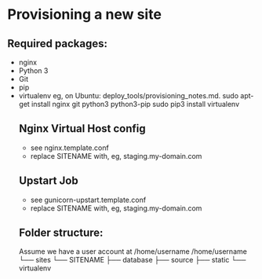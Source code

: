 Provisioning a new site
=======================
## Required packages:
* nginx
* Python 3
* Git
* pip
* virtualenv
eg, on Ubuntu:
deploy_tools/provisioning_notes.md.
        sudo apt-get install nginx git python3 python3-pip
        sudo pip3 install virtualenv
    ## Nginx Virtual Host config
    * see nginx.template.conf
    * replace SITENAME with, eg, staging.my-domain.com
    ## Upstart Job
    * see gunicorn-upstart.template.conf
    * replace SITENAME with, eg, staging.my-domain.com
    ## Folder structure:
    Assume we have a user account at /home/username
    /home/username
    └── sites
        └── SITENAME
             ├── database
             ├── source
             ├── static
             └── virtualenv
